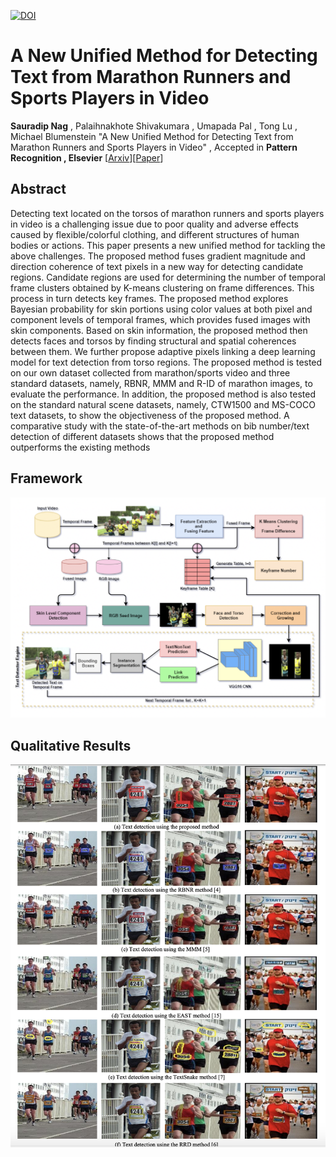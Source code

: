 [![DOI](https://zenodo.org/badge/253724002.svg)](https://zenodo.org/badge/latestdoi/253724002)


# A New Unified Method for Detecting Text from Marathon Runners and Sports Players in Video
**Sauradip Nag** , Palaihnakhote Shivakumara , Umapada Pal , Tong Lu , Michael Blumenstein "A New Unified Method for Detecting Text from Marathon Runners and Sports Players in Video" , Accepted in **Pattern Recognition , Elsevier** [[Arxiv](https://arxiv.org/pdf/2005.12524.pdf)][[Paper](https://doi.org/10.1016/j.patcog.2020.107476)]

## Abstract
Detecting text located on the torsos of marathon runners and sports players in video is a challenging issue due to poor quality and adverse effects caused by flexible/colorful clothing, and different structures of human bodies or actions. This paper presents a new unified method for tackling the above challenges. The proposed method fuses gradient magnitude and direction coherence of text pixels in a new way for detecting candidate regions. Candidate regions are used for determining the number of temporal frame clusters obtained by K-means clustering on frame differences. This process in turn detects key frames. The proposed method explores Bayesian probability for skin portions using color values at both pixel and component levels of temporal frames, which provides fused images with skin components. Based on skin information, the proposed method then detects faces and torsos by finding structural and spatial coherences between them. We further propose adaptive pixels linking a deep learning model for text detection from torso regions. The proposed method is tested on our own dataset collected from marathon/sports video and three standard datasets, namely, RBNR, MMM and R-ID of marathon images, to evaluate the performance. In addition, the proposed method is also tested on the standard natural scene datasets, namely, CTW1500 and MS-COCO text datasets, to show the objectiveness of the proposed method. A comparative study with the state-of-the-art methods on bib number/text detection of different datasets shows that the proposed method outperforms the existing methods

## Framework

![Architecture](https://github.com/sauradip/PR_scene_text/blob/master/imgs/pr_after.png)

## Qualitative Results

![Qualitative](https://github.com/sauradip/PR_scene_text/blob/master/imgs/Screenshot%202020-04-16%20at%2010.59.38%20PM.png)
